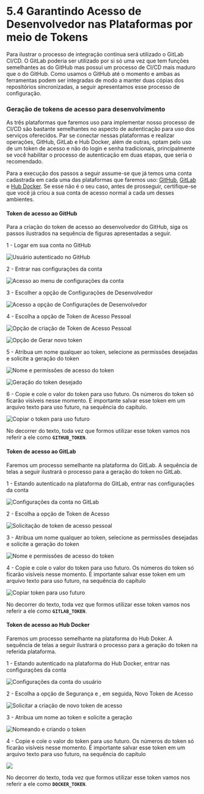 # 5.4 Garantindo Acesso de Desenvolvedor nas Plataformas por meio de Tokens

Para ilustrar o processo de integração contínua será utilizado o GitLab CI/CD. O GitLab poderia ser utilizado por si só uma vez que tem funções semelhantes as do GitHub mas possui um processo de CI/CD mais maduro que o do GitHub. Como usamos o GitHub até o momento e ambas as ferramentas podem ser integradas de modo a manter duas cópias dos repositórios sincronizadas, a seguir apresentamos esse processo de configuração.

### Geração de tokens de acesso para desenvolvimento

As três plataformas que faremos uso para implementar nosso processo de CI/CD são bastante semelhantes no aspecto de autenticação para uso dos serviços oferecidos. Par se conectar nessas plataformas e realizar operações, GitHub, GitLab e Hub Docker, além de outras, optam pelo uso de um token de acesso e não do login e senha tradicionais, principalmente se você habilitar o processo de autenticação em duas etapas, que seria o recomendado.

Para a execução dos passos a seguir assume-se que já temos uma conta cadastrada em cada uma das plataformas que faremos uso: [GitHub](https://github.com/), [GitLab](https://gitlab.com) e [Hub Docker](https://hub.docker.com/). Se esse não é o seu caso, antes de prosseguir, certifique-se que você já criou a sua conta de acesso normal a cada um desses ambientes.

#### Token de acesso ao GitHub

Para a criação do token de acesso ao desenvolvedor do GitHub, siga os passos ilustrados na sequência de figuras apresentadas a seguir.

1 - Logar em sua conta no GitHub

![Usu&#xE1;rio autenticado no GitHub](../.gitbook/assets/github-01.png)

2 - Entrar nas configurações da conta

![Acesso ao menu de configura&#xE7;&#xF5;es da conta](../.gitbook/assets/github-02.png)

3 - Escolher a opção de Configurações de Desenvolvedor

![Acesso a op&#xE7;&#xE3;o de Configura&#xE7;&#xF5;es de Desenvolvedor](../.gitbook/assets/github-03.png)

4 - Escolha a opção de Token de Acesso Pessoal

![Op&#xE7;&#xE3;o de cria&#xE7;&#xE3;o de Token de Acesso Pessoal](../.gitbook/assets/github-04.png)

![Op&#xE7;&#xE3;o de Gerar novo token ](../.gitbook/assets/github-05.png)

5 - Atribua um nome qualquer ao token, selecione as permissões desejadas e solicite a geração do token

![Nome e permiss&#xF5;es de acesso do token](../.gitbook/assets/github-06.png)

![Gera&#xE7;&#xE3;o do token desejado](../.gitbook/assets/github-07.png)

6 - Copie e cole o valor do token para uso futuro. Os números do token só ficarão visíveis nesse momento. É importante salvar esse token em um arquivo texto para uso futuro, na sequência do capítulo.

![Copiar o token para uso futuro](../.gitbook/assets/github-08.png)

No decorrer do texto, toda vez que formos utilizar esse token vamos nos referir a ele como **`GITHUB_TOKEN`**.

#### Token de acesso ao GitLab

Faremos um processo semelhante na plataforma do GitLab. A sequência de telas a seguir ilustrará o processo para a geração do token no GitLab.

1 - Estando autenticado na plataforma do GitLab, entrar nas configurações da conta

![Configura&#xE7;&#xF5;es da conta no GitLab](../.gitbook/assets/gitlab-16.png)

2 - Escolha a opção de Token de Acesso

![Solicita&#xE7;&#xE3;o de token de acesso pessoal](../.gitbook/assets/gitlab-17.png)

3 - Atribua um nome qualquer ao token, selecione as permissões desejadas e solicite a geração do token

![Nome e permiss&#xF5;es de acesso do token](../.gitbook/assets/gitlab-18.png)

4 - Copie e cole o valor do token para uso futuro. Os números do token só ficarão visíveis nesse momento. É importante salvar esse token em um arquivo texto para uso futuro, na sequência do capítulo

![Copiar token para uso futuro](../.gitbook/assets/gitlab-19.png)

No decorrer do texto, toda vez que formos utilizar esse token vamos nos referir a ele como **`GITLAB_TOKEN`**.

#### Token de acesso ao Hub Docker

Faremos um processo semelhante na plataforma do Hub Doker. A sequência de telas a seguir ilustrará o processo para a geração do token na referida plataforma.

1 - Estando autenticado na plataforma do Hub Docker, entrar nas configurações da conta

![Configura&#xE7;&#xF5;es da conta do usu&#xE1;rio](../.gitbook/assets/hub-01.png)

2 - Escolha a opção de Segurança e , em seguida, Novo Token de Acesso

![Solicitar a cria&#xE7;&#xE3;o de novo token de acesso](../.gitbook/assets/hub-02.png)

3 - Atribua um nome ao token e solicite a geração

![Nomeando e criando o token](../.gitbook/assets/hub-03.png)

4 - Copie e cole o valor do token para uso futuro. Os números do token só ficarão visíveis nesse momento. É importante salvar esse token em um arquivo texto para uso futuro, na sequência do capítulo

![](../.gitbook/assets/hub-04.png)

No decorrer do texto, toda vez que formos utilizar esse token vamos nos referir a ele como **`DOCKER_TOKEN`**.

